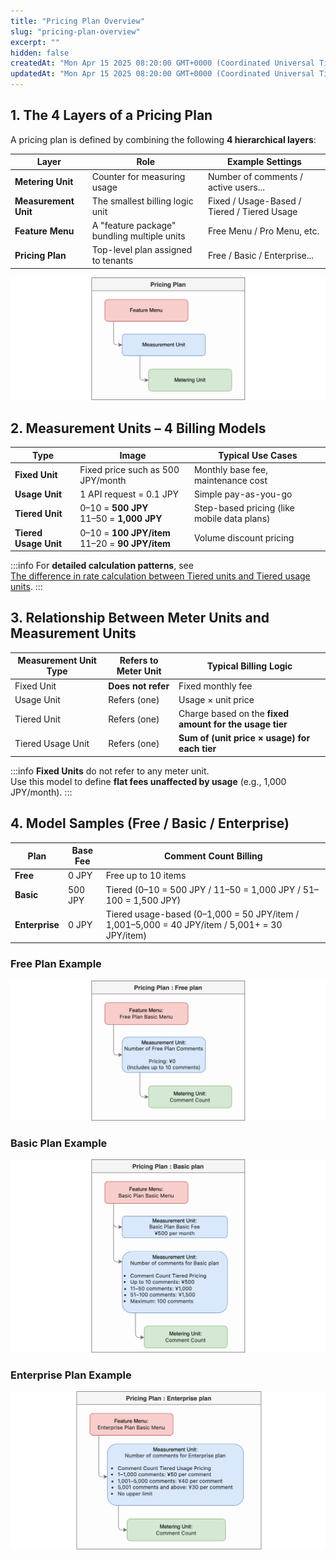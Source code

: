 ```yaml
---
title: "Pricing Plan Overview"
slug: "pricing-plan-overview"
excerpt: ""
hidden: false
createdAt: "Mon Apr 15 2025 08:20:00 GMT+0000 (Coordinated Universal Time)"
updatedAt: "Mon Apr 15 2025 08:20:00 GMT+0000 (Coordinated Universal Time)"
---
```

## 1. The 4 Layers of a Pricing Plan

A pricing plan is defined by combining the following **4 hierarchical layers**:

| Layer             | Role                                 | Example Settings                      |
|------------------|--------------------------------------|----------------------------------------|
| **Metering Unit**     | Counter for measuring usage          | Number of comments / active users...  |
| **Measurement Unit** | The smallest billing logic unit      | Fixed / Usage-Based / Tiered / Tiered Usage |
| **Feature Menu**   | A \"feature package\" bundling multiple units | Free Menu / Pro Menu, etc.             |
| **Pricing Plan**    | Top-level plan assigned to tenants  | Free / Basic / Enterprise...           |

![Pricing Plan Hierarchy](/img/part-4/pricing-and-billing/pricing-plan-overview/manage-rate-plans-05.png)

## 2. Measurement Units – 4 Billing Models

| Type                      | Image                                                 | Typical Use Cases                |
|---------------------------|--------------------------------------------------------|----------------------------------|
| **Fixed Unit**            | Fixed price such as 500 JPY/month                     | Monthly base fee, maintenance cost |
| **Usage Unit**      | 1 API request = 0.1 JPY                               | Simple pay-as-you-go             |
| **Tiered Unit**           | 0–10 = **500 JPY**<br/>11–50 = **1,000 JPY**          | Step-based pricing (like mobile data plans) |
| **Tiered Usage Unit** | 0–10 = **100 JPY/item**<br/>11–20 = **90 JPY/item** | Volume discount pricing          |

:::info
For **detailed calculation patterns**, see  
[The difference in rate calculation between Tiered units and Tiered usage units](/docs/part-4/pricing-and-billing/tiered-unit).
:::

## 3. Relationship Between Meter Units and Measurement Units

| Measurement Unit Type       | Refers to Meter Unit | Typical Billing Logic                                  |
|-----------------------------|----------------------|---------------------------------------------------------|
| Fixed Unit                  | **Does not refer**    | Fixed monthly fee                                       |
| Usage Unit            | Refers (one)          | Usage × unit price                                      |
| Tiered Unit                 | Refers (one)          | Charge based on the **fixed amount for the usage tier** |
| Tiered Usage Unit     | Refers (one)          | **Sum of (unit price × usage) for each tier**           |

:::info
**Fixed Units** do not refer to any meter unit.  
Use this model to define **flat fees unaffected by usage** (e.g., 1,000 JPY/month).
:::

## 4. Model Samples (Free / Basic / Enterprise)

| Plan         | Base Fee | Comment Count Billing |
|--------------|----------|------------------------|
| **Free**        | 0 JPY     | Free up to 10 items      |
| **Basic**       | 500 JPY   | Tiered (0–10 = 500 JPY / 11–50 = 1,000 JPY / 51–100 = 1,500 JPY) |
| **Enterprise**  | 0 JPY     | Tiered usage-based (0–1,000 = 50 JPY/item / 1,001–5,000 = 40 JPY/item / 5,001+ = 30 JPY/item) |

### Free Plan Example  
![Free Plan Structure](/img/part-4/pricing-and-billing/pricing-plan-overview/manage-rate-plans-06.png)

### Basic Plan Example  
![Basic Plan Structure](/img/part-4/pricing-and-billing/pricing-plan-overview/manage-rate-plans-07.png)

### Enterprise Plan Example  
![Enterprise Plan Structure](/img/part-4/pricing-and-billing/pricing-plan-overview/manage-rate-plans-08.png)